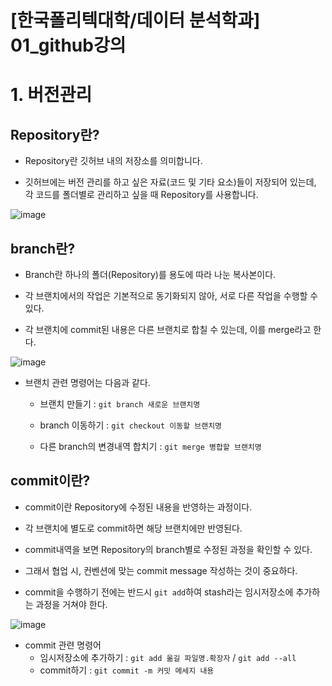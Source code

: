 # [한국폴리텍대학/데이터 분석학과] 01_github강의 


# 1. 버전관리


## Repository란?


- Repository란 깃허브 내의 저장소를 의미합니다. 

- 깃허브에는 버전 관리를 하고 싶은 자료(코드 및 기타 요소)들이 저장되어 있는데, 각 코드를 폴더별로 관리하고 싶을 때 Repository를 사용합니다. 


![image](https://user-images.githubusercontent.com/77392444/109835326-78423980-7c86-11eb-8824-2ea36c968692.png)
## branch란?


- Branch란 하나의 폴더(Repository)를 용도에 따라 나눈 복사본이다.

- 각 브랜치에서의 작업은 기본적으로 동기화되지 않아, 서로 다른 작업을 수행할 수 있다.

- 각 브랜치에 commit된 내용은 다른 브랜치로 합칠 수 있는데, 이를 merge라고 한다. 

![image](https://user-images.githubusercontent.com/77392444/109836920-ff43e180-7c87-11eb-9bab-970f80b2c56d.png)
- 브랜치 관련 명령어는 다음과 같다.
  * 브랜치 만들기 : `git branch 새로운 브랜치명`

  * branch 이동하기 : `git checkout 이동할 브랜치명`

  * 다른 branch의 변경내역 합치기 : `git merge 병합할 브랜치명`

## commit이란?

- commit이란 Repository에 수정된 내용을 반영하는 과정이다. 

- 각 브랜치에 별도로 commit하면 해당 브랜치에만 반영된다.

- commit내역을 보면 Repository의 branch별로 수정된 과정을 확인할 수 있다. 

- 그래서 협업 시, 컨벤션에 맞는  commit message 작성하는 것이 중요하다.

- commit을 수행하기 전에는 반드시 `git add`하여 stash라는 임시저장소에 추가하는 과정을 거쳐야 한다.

![image](https://user-images.githubusercontent.com/77392444/109838462-88a7e380-7c89-11eb-9aea-bff878cdec76.png)
- commit 관련 명령어
  * 임시저장소에 추가하기 : `git add 옮길 파일명.확장자` / `git add --all`
  * commit하기 : `git commit -m 커밋 메세지 내용`

